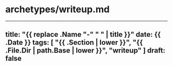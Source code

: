 # archetypes/writeup.md
---
title: "{{ replace .Name "-" " " | title }}"
date: {{ .Date }}
tags: [ "{{ .Section | lower }}", "{{ .File.Dir | path.Base | lower }}", "writeup" ]
draft: false
---

